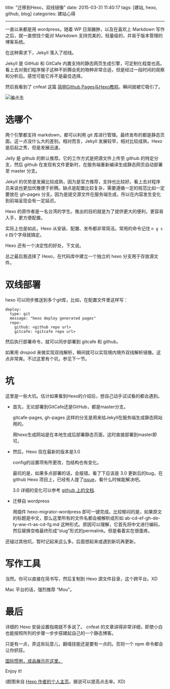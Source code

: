 title: "迁移到Hexo，双线镜像"
date: 2015-03-31 11:40:17
tags: [建站, hexo, github, blog]
categories: 建站心得

---

一直以来都是用 wordpress。随着 WP 日渐臃肿，以及在喜欢上 Markdown 写作之后，就一直想找个能对 Markdown 支持完美的，轻量级的，并易于版本管理的博客系统。

在这种需求下，Jekyll 落入了视线。

Jekyll 是 GitHub 和 GitCafe 内置支持的静态网页生成引擎，可定制化程度也高。看上去对我们程序猴子这种不折腾会死的物种非常合适，但是经过一段时间的观察和分析后。感觉可能它并不是最佳选择。

然后我看到了 cnfeat 这篇 [简明Github Pages与Hexo教程][link-cnfeat-hexo]。瞬间就被它吸引了。

![骗点击][img-girls]

# 选哪个

两个引擎都支持 markdown，都可以利用 git 库进行管理。最终发布的都是静态页面。这一点没什么大的差别。相对而言，Jekyll 发展较早，相对比较成熟，Hexo 是后起之秀，但是发展迅速。

Jelly 是 github 的默认推荐。它的工作方式是把源文件上传至 github 的特定分支，然后 github 在发现有文件更新时，在服务端重新编译生成静态网页自动部署至 master 分支。

Jekyll 的优势是发展比较成熟，因为是官方推荐，支持也比较好。看上去对程序员来说也更加优雅便于折腾。缺点是配置比较复杂，需要遵循一定的规范比如一定要放在 gh-pages 分支。因为是提交源文件在服务端生成，所以在内容发生变化到前端呈现会有一定延迟。

Hexo 的原作者是一名台湾的学生。推出的目的就是为了提供更大的便利，更容易入手，更方便配置。

实际上也是如此，Hexo 从安装、配置、发布都非常简洁。常用的命令记住 `n g s d` 四个字母就搞定。

Hexo 还有一个决定性的好处，下文说。

总之最后我选择了 Hexo，在代码库中建立一个独立的 hexo 分支用于存放源文件。

<!-- more -->

# 双线部署


hexo 可以同步推送到多个git库，比如，在配置文件里这样写：

```
deploy:
  type: git
  message: "hexo deploy generated pages"
  repo: 
    github: <github repo url>
    gitcafe: <gitcafe repo url> 
```

然后执行部署命令，就可以同步部署到 gitcafe 和 github。

如果用 dnspod 来做实现双线解析，瞬间就可以实现境内境外双线解析镜像。这点非常爽。不过这里有个坑，参见下一节。


# 坑

这里是一些大坑。估计如果看到Hexo的介绍后，想自己动手试试看的都会遇到。

- 首先，无论部署到GitCafe还是GitHub，都是master分支。
	
	gitcafe-pages, gh-pages 这样的分支是用来给Jekyll在服务端生成静态网站用的。
	
	用hexo生成网站是在本地生成后部署静态页面，这时直接部署到master即可。
	
- 然后，Hexo 现在最新的版本是3.0 
	
	config的设置项有所更改，包结构也有变化。
	
	最坑的是，如果多点部署的话，会报错。看了下应该是 3.0 更新后的bug，在 github Hexo 项目上，已经有人提了[issue][link-hexo-issue-repo]，看什么时候能解决吧。
	
	3.0 详细的变化可以参考 [github 上的文档][link-hexo-v3].
	
- 迁移自 wordpress

	用插件 hexo-migrator-wordpress 即可一键完成。比较郁闷的是，如果原文的标题是中文，那么这里所有的文件名都会被解析成形如 ab-cd-ef-gh-de-ty-ww-rt-as-cd-fg.md 这种形式。原因可以理解，它首先将中文进行编码，然后替换空格最终形成“slug”形式的permalink。但是看着实在很蛋疼。
	
还碰过其他坑，暂时记起来这么多。后面想起来或遇到新坑再更新。

	
# 写作工具

当然。你可以直接在简书写，然后复制到 Hexo 源文件目录，这个跨平台。XD

Mac 平台的话，强烈推荐 “Mou”。
	
# 最后

详细的 Hexo 安装设置指南就不多说了。 cnfeat 的文章讲得非常详细，即使小白也能按照所列的步骤一步步搭建起自己的一个静态博客。

只是有一点，弄这些玩意儿，翻墙技能还是要有一点的。否则一个 npm 命令都会让你抓狂。

[国际惯例，成品展示在这里。][link-my-site]

Enjoy it!

(题图来自 [Hexo 作者的个人主页][link-zespia]。据说可以提高点击率。XD)
	

<!-- 链接区 -->
[link-cnfeat-hexo]: http://cnfeat.com/2014/05/10/2014-05-11-how-to-build-a-blog/
[link-ibruce-hexo]: http://ibruce.info/2013/11/22/hexo-your-blog/
[link-hexo-issue-repo]: https://github.com/hexojs/hexo/issues/1108
[link-hexo-v3]: https://github.com/hexojs/hexo/wiki/Breaking-Changes-in-Hexo-3.0
[link-my-site]: http://www.catxn.net
[link-zespia]: http://zespia.tw
[img-girls]: http://i.minus.com/ibpxy719URHw77.jpg